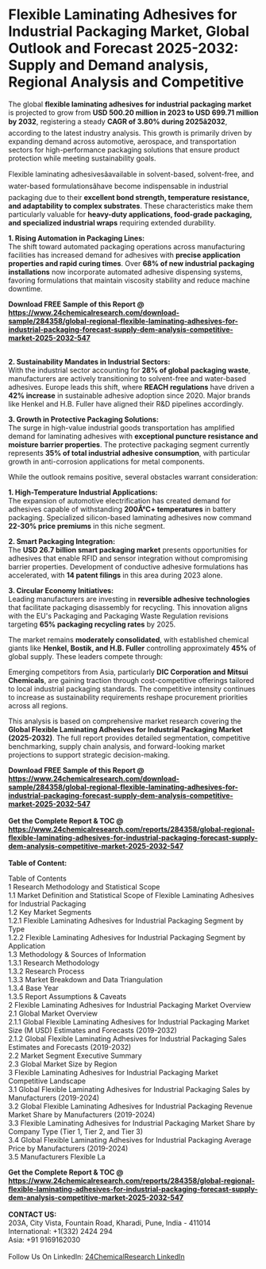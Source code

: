 <h1>Flexible Laminating Adhesives for Industrial Packaging Market, Global Outlook and Forecast 2025-2032: Supply and Demand analysis, Regional Analysis and Competitive</h1><p>The global <strong>flexible laminating adhesives for industrial packaging market</strong> is projected to grow from <strong>USD 500.20 million in 2023 to USD 699.71 million by 2032</strong>, registering a steady <strong>CAGR of 3.80% during 2025â2032</strong>, according to the latest industry analysis. This growth is primarily driven by expanding demand across automotive, aerospace, and transportation sectors for high-performance packaging solutions that ensure product protection while meeting sustainability goals.</p><p>Flexible laminating adhesivesâavailable in solvent-based, solvent-free, and water-based formulationsâhave become indispensable in industrial packaging due to their <strong>excellent bond strength, temperature resistance, and adaptability to complex substrates</strong>. These characteristics make them particularly valuable for <strong>heavy-duty applications, food-grade packaging, and specialized industrial wraps</strong> requiring extended durability.</p><p><strong>1. Rising Automation in Packaging Lines:</strong><br>
The shift toward automated packaging operations across manufacturing facilities has increased demand for adhesives with <strong>precise application properties and rapid curing times</strong>. Over <strong>68% of new industrial packaging installations</strong> now incorporate automated adhesive dispensing systems, favoring formulations that maintain viscosity stability and reduce machine downtime.</p><div><b>Download FREE Sample of this Report @ 
            <a href="https://www.24chemicalresearch.com/download-sample/284358/global-regional-flexible-laminating-adhesives-for-industrial-packaging-forecast-supply-dem-analysis-competitive-market-2025-2032-547">
            https://www.24chemicalresearch.com/download-sample/284358/global-regional-flexible-laminating-adhesives-for-industrial-packaging-forecast-supply-dem-analysis-competitive-market-2025-2032-547</a></b></div><br><p><strong>2. Sustainability Mandates in Industrial Sectors:</strong><br>
With the industrial sector accounting for <strong>28% of global packaging waste</strong>, manufacturers are actively transitioning to solvent-free and water-based adhesives. Europe leads this shift, where <strong>REACH regulations</strong> have driven a <strong>42% increase</strong> in sustainable adhesive adoption since 2020. Major brands like Henkel and H.B. Fuller have aligned their R&amp;D pipelines accordingly.</p><p><strong>3. Growth in Protective Packaging Solutions:</strong><br>
The surge in high-value industrial goods transportation has amplified demand for laminating adhesives with <strong>exceptional puncture resistance and moisture barrier properties</strong>. The protective packaging segment currently represents <strong>35% of total industrial adhesive consumption</strong>, with particular growth in anti-corrosion applications for metal components.</p><p>While the outlook remains positive, several obstacles warrant consideration:</p><p><strong>1. High-Temperature Industrial Applications:</strong><br>
The expansion of automotive electrification has created demand for adhesives capable of withstanding <strong>200Â°C+ temperatures</strong> in battery packaging. Specialized silicon-based laminating adhesives now command <strong>22-30% price premiums</strong> in this niche segment.</p><p><strong>2. Smart Packaging Integration:</strong><br>
The <strong>USD 26.7 billion smart packaging market</strong> presents opportunities for adhesives that enable RFID and sensor integration without compromising barrier properties. Development of conductive adhesive formulations has accelerated, with <strong>14 patent filings</strong> in this area during 2023 alone.</p><p><strong>3. Circular Economy Initiatives:</strong><br>
Leading manufacturers are investing in <strong>reversible adhesive technologies</strong> that facilitate packaging disassembly for recycling. This innovation aligns with the EU's Packaging and Packaging Waste Regulation revisions targeting <strong>65% packaging recycling rates</strong> by 2025.</p><p>The market remains <strong>moderately consolidated</strong>, with established chemical giants like <strong>Henkel, Bostik, and H.B. Fuller</strong> controlling approximately <strong>45%</strong> of global supply. These leaders compete through:</p><p>Emerging competitors from Asia, particularly <strong>DIC Corporation and Mitsui Chemicals</strong>, are gaining traction through cost-competitive offerings tailored to local industrial packaging standards. The competitive intensity continues to increase as sustainability requirements reshape procurement priorities across all regions.</p><p>This analysis is based on comprehensive market research covering the <strong>Global Flexible Laminating Adhesives for Industrial Packaging Market (2025-2032)</strong>. The full report provides detailed segmentation, competitive benchmarking, supply chain analysis, and forward-looking market projections to support strategic decision-making.</p><div><b>Download FREE Sample of this Report @ 
            <a href="https://www.24chemicalresearch.com/download-sample/284358/global-regional-flexible-laminating-adhesives-for-industrial-packaging-forecast-supply-dem-analysis-competitive-market-2025-2032-547">
            https://www.24chemicalresearch.com/download-sample/284358/global-regional-flexible-laminating-adhesives-for-industrial-packaging-forecast-supply-dem-analysis-competitive-market-2025-2032-547</a></b></div><br><div><b>Get the Complete Report & TOC @ 
            <a href="https://www.24chemicalresearch.com/reports/284358/global-regional-flexible-laminating-adhesives-for-industrial-packaging-forecast-supply-dem-analysis-competitive-market-2025-2032-547">
            https://www.24chemicalresearch.com/reports/284358/global-regional-flexible-laminating-adhesives-for-industrial-packaging-forecast-supply-dem-analysis-competitive-market-2025-2032-547</a></b></div><br>
            <b>Table of Content:</b><p>Table of Contents<br />
1 Research Methodology and Statistical Scope<br />
1.1 Market Definition and Statistical Scope of Flexible Laminating Adhesives for Industrial Packaging<br />
1.2 Key Market Segments<br />
1.2.1 Flexible Laminating Adhesives for Industrial Packaging Segment by Type<br />
1.2.2 Flexible Laminating Adhesives for Industrial Packaging Segment by Application<br />
1.3 Methodology & Sources of Information<br />
1.3.1 Research Methodology<br />
1.3.2 Research Process<br />
1.3.3 Market Breakdown and Data Triangulation<br />
1.3.4 Base Year<br />
1.3.5 Report Assumptions & Caveats<br />
2 Flexible Laminating Adhesives for Industrial Packaging Market Overview<br />
2.1 Global Market Overview<br />
2.1.1 Global Flexible Laminating Adhesives for Industrial Packaging Market Size (M USD) Estimates and Forecasts (2019-2032)<br />
2.1.2 Global Flexible Laminating Adhesives for Industrial Packaging Sales Estimates and Forecasts (2019-2032)<br />
2.2 Market Segment Executive Summary<br />
2.3 Global Market Size by Region<br />
3 Flexible Laminating Adhesives for Industrial Packaging Market Competitive Landscape<br />
3.1 Global Flexible Laminating Adhesives for Industrial Packaging Sales by Manufacturers (2019-2024)<br />
3.2 Global Flexible Laminating Adhesives for Industrial Packaging Revenue Market Share by Manufacturers (2019-2024)<br />
3.3 Flexible Laminating Adhesives for Industrial Packaging Market Share by Company Type (Tier 1, Tier 2, and Tier 3)<br />
3.4 Global Flexible Laminating Adhesives for Industrial Packaging Average Price by Manufacturers (2019-2024)<br />
3.5 Manufacturers Flexible La</p><div><b>Get the Complete Report & TOC @ 
            <a href="https://www.24chemicalresearch.com/reports/284358/global-regional-flexible-laminating-adhesives-for-industrial-packaging-forecast-supply-dem-analysis-competitive-market-2025-2032-547">
            https://www.24chemicalresearch.com/reports/284358/global-regional-flexible-laminating-adhesives-for-industrial-packaging-forecast-supply-dem-analysis-competitive-market-2025-2032-547</a></b></div><br><b>CONTACT US:</b><br>
            203A, City Vista, Fountain Road, Kharadi, Pune, India - 411014<br>
            International: +1(332) 2424 294<br>
            Asia: +91 9169162030 <br><br>
            Follow Us On LinkedIn: <a href="https://www.linkedin.com/company/24chemicalresearch/">24ChemicalResearch LinkedIn</a>